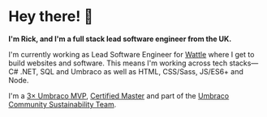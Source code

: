 # Hey there! 👋

**I'm Rick, and I'm a full stack lead software engineer from the UK.**

I'm currently working as Lead Software Engineer for [Wattle](https://wearewattle.com/) where I get to build websites and software. This means I'm working across tech stacks—C# .NET, SQL and Umbraco as well as HTML, CSS/Sass, JS/ES6+ and Node.

I'm a [3× Umbraco MVP](https://umbraco.com/blog/the-umbraco-2023-mvps/), [Certified Master](https://umbraco.com/training/certified-developers/developer/?uid=41360) and part of the [Umbraco Community Sustainability Team](https://umbraco.com/blog/meet-the-new-community-sustainability-team/).
